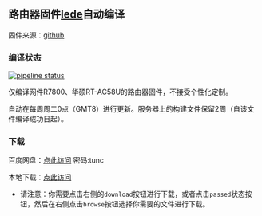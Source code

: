 ## 路由器固件[lede](https://github.com/coolsnowwolf/lede)自动编译
固件来源：[github](https://github.com/coolsnowwolf/lede)

### 编译状态
[![pipeline status](http://dev.qyh.name:800/shihuang/routerbuild/badges/master/pipeline.svg)](http://dev.qyh.name:800/shihuang/routerbuild/commits/master)

仅编译网件R7800、华硕RT-AC58U的路由器固件，不接受个性化定制。

自动在每周周二0点（GMT8）进行更新。服务器上的构建文件保留2周（自该文件编译成功日起）。

### 下载

百度网盘：[点此访问](https://pan.baidu.com/s/1qXLGhVA)  密码:tunc

本地下载：[点此访问](http://dev.qyh.name:800/shihuang/routerbuild/-/jobs)
- 请注意：你需要点击右侧的`download`按钮进行下载，或者点击`passed`状态按钮，然后在右侧点击`browse`按钮选择你需要的文件进行下载。